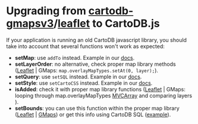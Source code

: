 # Upgrading from [cartodb-gmapsv3](https://github.com/vizzuality/cartodb-gmapsv3)/[leaflet](https://github.com/vizzuality/cartodb-leaflet) to CartoDB.js

If your application is running an old CartoDB javascript library, you should take
into account that several functions won't work as expected:

- **setMap**: use ```addTo``` instead. Example in our [docs](http://docs.cartodb.com/cartodb-platform/cartodb-js.html#creating-visualizations-at-runtime).
- **setLayerOrder**: no alternative, check proper map library methods ([Leaflet](http://leafletjs.com/reference.html#tilelayer-bringtofront) | GMaps: ```map.overlayMapTypes.setAt(0, layer);```).
- **setQuery**: use ```setSQL``` instead. Example in our [docs](http://docs.cartodb.com/cartodb-platform/cartodb-js.html#sublayersetsqlsql).
- **setStyle**: use ```setCartoCSS``` instead. Example in our [docs](http://docs.cartodb.com/cartodb-platform/cartodb-js.html#sublayersetcartocsscss).
- **isAdded**: check it with proper map library functions ([Leaflet](http://leafletjs.com/reference.html#map-haslayer) | GMaps: looping through map.overlayMapTypes [MVCArray](https://developers.google.com/maps/documentation/javascript/reference#MVCArray) and comparing layers ).
- **setBounds**: you can use this function within the proper map library ([Leaflet](http://leafletjs.com/reference.html#map-fitbounds) | [GMaps](https://developers.google.com/maps/documentation/javascript/reference#Map)) or get this info using CartoDB SQL ([example](http://docs.cartodb.com/cartodb-platform/cartodb-js.html#sqlgetboundssql-vars-options-callback)).